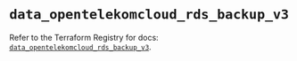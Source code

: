 # `data_opentelekomcloud_rds_backup_v3`

Refer to the Terraform Registry for docs: [`data_opentelekomcloud_rds_backup_v3`](https://registry.terraform.io/providers/opentelekomcloud/opentelekomcloud/1.36.18/docs/data-sources/rds_backup_v3).
